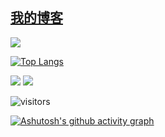 ## [我的博客](https://www.cxl2020mc.top)

![](https://github-readme-stats.vercel.app/api?username=cxl2020MC&show_icons=true&icon_color=CE1D2D&text_color=718096&bg_color=ffffff&hide_title=true)

[![Top Langs](https://github-readme-stats.vercel.app/api/top-langs/?username=cxl2020MC)](https://github.com/anuraghazra/github-readme-stats)


![](https://img.shields.io/badge/dynamic/json?color=yellow&label=star&query=stars&url=https%3A%2F%2Fapi.github-star-counter.workers.dev%2Fuser%2Fcxl2020MC)
![](https://img.shields.io/badge/dynamic/json?color=inactive&label=fork&query=forks&url=https%3A%2F%2Fapi.github-star-counter.workers.dev%2Fuser%2Fcxl2020MC)


![visitors](https://visitor-badge.glitch.me/badge?page_id=cxl2020MC.home&left_color=green&right_color=red)

[![Ashutosh's github activity graph](https://github-readme-activity-graph.vercel.app/graph?username=cxl2020mc&theme=dracula)](https://github.com/ashutosh00710/github-readme-activity-graph)